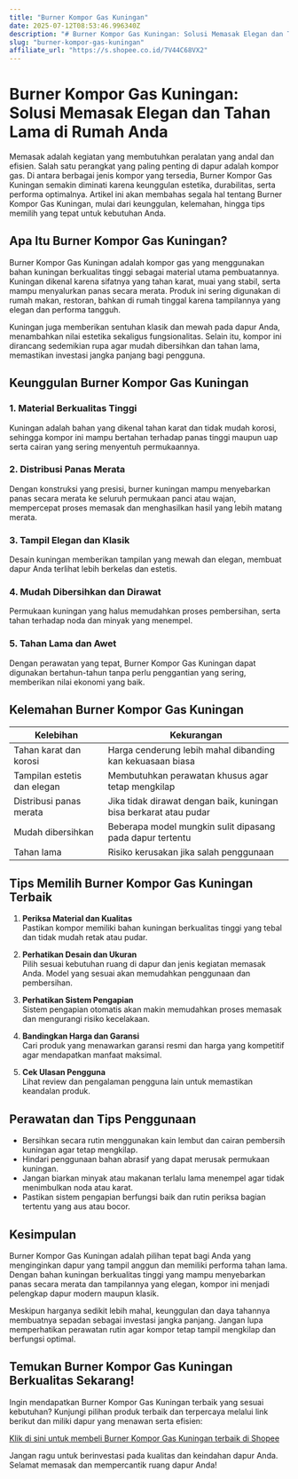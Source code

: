 ```yaml
---
title: "Burner Kompor Gas Kuningan"
date: 2025-07-12T08:53:46.996340Z
description: "# Burner Kompor Gas Kuningan: Solusi Memasak Elegan dan Tahan Lama di Rumah Anda..."
slug: "burner-kompor-gas-kuningan"
affiliate_url: "https://s.shopee.co.id/7V44C68VX2"
---
```

# Burner Kompor Gas Kuningan: Solusi Memasak Elegan dan Tahan Lama di Rumah Anda

Memasak adalah kegiatan yang membutuhkan peralatan yang andal dan efisien. Salah satu perangkat yang paling penting di dapur adalah kompor gas. Di antara berbagai jenis kompor yang tersedia, Burner Kompor Gas Kuningan semakin diminati karena keunggulan estetika, durabilitas, serta performa optimalnya. Artikel ini akan membahas segala hal tentang Burner Kompor Gas Kuningan, mulai dari keunggulan, kelemahan, hingga tips memilih yang tepat untuk kebutuhan Anda.

## Apa Itu Burner Kompor Gas Kuningan?

Burner Kompor Gas Kuningan adalah kompor gas yang menggunakan bahan kuningan berkualitas tinggi sebagai material utama pembuatannya. Kuningan dikenal karena sifatnya yang tahan karat, muai yang stabil, serta mampu menyalurkan panas secara merata. Produk ini sering digunakan di rumah makan, restoran, bahkan di rumah tinggal karena tampilannya yang elegan dan performa tangguh.

Kuningan juga memberikan sentuhan klasik dan mewah pada dapur Anda, menambahkan nilai estetika sekaligus fungsionalitas. Selain itu, kompor ini dirancang sedemikian rupa agar mudah dibersihkan dan tahan lama, memastikan investasi jangka panjang bagi pengguna.

## Keunggulan Burner Kompor Gas Kuningan

### 1. Material Berkualitas Tinggi  
Kuningan adalah bahan yang dikenal tahan karat dan tidak mudah korosi, sehingga kompor ini mampu bertahan terhadap panas tinggi maupun uap serta cairan yang sering menyentuh permukaannya.

### 2. Distribusi Panas Merata  
Dengan konstruksi yang presisi, burner kuningan mampu menyebarkan panas secara merata ke seluruh permukaan panci atau wajan, mempercepat proses memasak dan menghasilkan hasil yang lebih matang merata.

### 3. Tampil Elegan dan Klasik  
Desain kuningan memberikan tampilan yang mewah dan elegan, membuat dapur Anda terlihat lebih berkelas dan estetis.

### 4. Mudah Dibersihkan dan Dirawat  
Permukaan kuningan yang halus memudahkan proses pembersihan, serta tahan terhadap noda dan minyak yang menempel.

### 5. Tahan Lama dan Awet  
Dengan perawatan yang tepat, Burner Kompor Gas Kuningan dapat digunakan bertahun-tahun tanpa perlu penggantian yang sering, memberikan nilai ekonomi yang baik.

## Kelemahan Burner Kompor Gas Kuningan

| Kelebihan | Kekurangan |
|------------|------------|
| Tahan karat dan korosi | Harga cenderung lebih mahal dibanding kan kekuasaan biasa |
| Tampilan estetis dan elegan | Membutuhkan perawatan khusus agar tetap mengkilap |
| Distribusi panas merata | Jika tidak dirawat dengan baik, kuningan bisa berkarat atau pudar |
| Mudah dibersihkan | Beberapa model mungkin sulit dipasang pada dapur tertentu |
| Tahan lama | Risiko kerusakan jika salah penggunaan |

## Tips Memilih Burner Kompor Gas Kuningan Terbaik

1. **Periksa Material dan Kualitas**  
Pastikan kompor memiliki bahan kuningan berkualitas tinggi yang tebal dan tidak mudah retak atau pudar.

2. **Perhatikan Desain dan Ukuran**  
Pilih sesuai kebutuhan ruang di dapur dan jenis kegiatan memasak Anda. Model yang sesuai akan memudahkan penggunaan dan pembersihan.

3. **Perhatikan Sistem Pengapian**  
Sistem pengapian otomatis akan makin memudahkan proses memasak dan mengurangi risiko kecelakaan.

4. **Bandingkan Harga dan Garansi**  
Cari produk yang menawarkan garansi resmi dan harga yang kompetitif agar mendapatkan manfaat maksimal.

5. **Cek Ulasan Pengguna**  
Lihat review dan pengalaman pengguna lain untuk memastikan keandalan produk.

## Perawatan dan Tips Penggunaan

- Bersihkan secara rutin menggunakan kain lembut dan cairan pembersih kuningan agar tetap mengkilap.
- Hindari penggunaan bahan abrasif yang dapat merusak permukaan kuningan.
- Jangan biarkan minyak atau makanan terlalu lama menempel agar tidak menimbulkan noda atau karat.
- Pastikan sistem pengapian berfungsi baik dan rutin periksa bagian tertentu yang aus atau bocor.

## Kesimpulan

Burner Kompor Gas Kuningan adalah pilihan tepat bagi Anda yang menginginkan dapur yang tampil anggun dan memiliki performa tahan lama. Dengan bahan kuningan berkualitas tinggi yang mampu menyebarkan panas secara merata dan tampilannya yang elegan, kompor ini menjadi pelengkap dapur modern maupun klasik.

Meskipun harganya sedikit lebih mahal, keunggulan dan daya tahannya membuatnya sepadan sebagai investasi jangka panjang. Jangan lupa memperhatikan perawatan rutin agar kompor tetap tampil mengkilap dan berfungsi optimal.

## Temukan Burner Kompor Gas Kuningan Berkualitas Sekarang!

Ingin mendapatkan Burner Kompor Gas Kuningan terbaik yang sesuai kebutuhan? Kunjungi pilihan produk terbaik dan terpercaya melalui link berikut dan miliki dapur yang menawan serta efisien: 

[Klik di sini untuk membeli Burner Kompor Gas Kuningan terbaik di Shopee](https://s.shopee.co.id/7V44C68VX2)

Jangan ragu untuk berinvestasi pada kualitas dan keindahan dapur Anda. Selamat memasak dan mempercantik ruang dapur Anda!